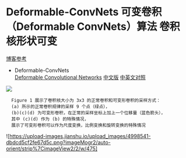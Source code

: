 # Deformable-ConvNets 可变卷积（Deformable ConvNets）算法 卷积核形状可变 
[博客参考](https://www.jianshu.com/p/940d21c79aa3)


* Deformable-ConvNets  
[Deformable Convolutional Networks](https://arxiv.org/abs/1703.06211)
[中文版](http://noahsnail.com/2017/11/29/2017-11-29-Deformable%20Convolutional%20Networks%E8%AE%BA%E6%96%87%E7%BF%BB%E8%AF%91%E2%80%94%E2%80%94%E4%B8%AD%E6%96%87%E7%89%88/)
[中英文对照](http://noahsnail.com/2017/11/29/2017-11-29-Deformable%20Convolutional%20Networks%E8%AE%BA%E6%96%87%E7%BF%BB%E8%AF%91%E2%80%94%E2%80%94%E4%B8%AD%E8%8B%B1%E6%96%87%E5%AF%B9%E7%85%A7/)

![](https://upload-images.jianshu.io/upload_images/4998541-ed9b39548dc4e463.png?imageMogr2/auto-orient/strip%7CimageView2/2/w/429)

      Figure 1 展示了卷积核大小为 3x3 的正常卷积和可变形卷积的采样方式：
      (a) 所示的正常卷积规律的采样 9 个点（绿点），
      (b)(c)(d) 为可变形卷积，在正常的采样坐标上加上一个位移量（蓝色箭头），
      其中 (c)(d) 作为 (b) 的特殊情况，
      展示了可变形卷积可以作为尺度变换，比例变换和旋转变换的特殊情况

![https://upload-images.jianshu.io/upload_images/4998541-dbdcd5cf2fe67d5c.png?imageMogr2/auto-orient/strip%7CimageView2/2/w/475]

